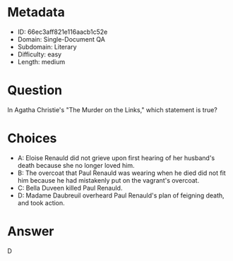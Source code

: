 # Metadata

- ID: 66ec3aff821e116aacb1c52e
- Domain: Single-Document QA
- Subdomain: Literary
- Difficulty: easy
- Length: medium

# Question

In Agatha Christie's "The Murder on the Links," which statement is true?

# Choices

- A: Eloise Renauld did not grieve upon first hearing of her husband's death because she no longer loved him.
- B: The overcoat that Paul Renauld was wearing when he died did not fit him because he had mistakenly put on the vagrant's overcoat.
- C: Bella Duveen killed Paul Renauld.
- D: Madame Daubreuil overheard Paul Renauld's plan of feigning death, and took action.

# Answer

D

